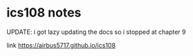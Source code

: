 # ics108 notes

UPDATE: i got lazy updating the docs so i stopped at chapter 9 

link https://airbus5717.github.io/ics108
